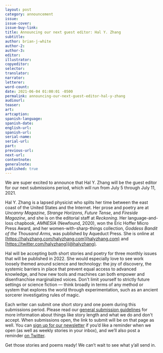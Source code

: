 ```yaml
---
layout: post
category: announcement
issue:
issue-cover:
issue-buy-link:
title: Announcing our next guest editor: Hal Y. Zhang
subtitle:
author: brian-j-white
author-2:
author-3:
editor:
illustrator:
copyeditor:
selector:
translator:
narrator:
letterer:
word-count:
date: 2021-06-04 01:00:01 -0500
permalink: announcing-our-next-guest-editor-hal-y-zhang
audiourl:
teaser:
art:
artcaption:
spanish-language:
spanish-date:
english-url:
spanish-url:
serial-name:
serial-url:
part:
previous-url:
next-url:
contentnote:
generalnote:
published: true
---
```


We are super excited to announce that Hal Y. Zhang will be the guest editor for our next submissions period, which will run from July 5 through July 11, 2021.

Hal Y. Zhang is a lapsed physicist who splits her time between the east coast of the United States and the Internet. Her prose and poetry are at _Uncanny Magazine_, _Strange Horizons_, _Future Tense_, and _Fireside Magazine_, and she is on the editorial staff at _Reckoning_. Her language-and-loss chapbook, _AMNESIA_ (Newfound, 2020), won the Eric Hoffer Micro Press Award, and her women-with-sharp-things collection, _Goddess Bandit of the Thousand Arms_, was published by Aqueduct Press. She is online at [https://halyzhang.com/halyzhang.com](halyzhang.com) and [https://twitter.com/halyzhang](@halyzhang).

Hal will be accepting both short stories and poetry for three monthly issues that will be published in 2022. She would especially love to see work loosely themed around science and technology: the joy of discovery, the systemic barriers in place that prevent equal access to advanced knowledge, and how new tools and machines can both empower and disenfranchise marginalized voices. Don't limit yourself to strictly future settings or science fiction — think broadly in terms of any method or system that explores the world through experimentation, such as an ancient sorcerer investigating rules of magic.

Each writer can submit one short story and one poem during this submissions period. Please read our [general submission guidelines](https://firesidefiction.com/submissions) for more information about things like story length and what we do and don't accept. When submissions open, the link to submit will be on that page as well. You can [sign up for our newsletter](https://firesidefictioncompany.us7.list-manage.com/subscribe/post?u=0c60ee4cf297215c61d55e861&id=afc8f5cf09) if you’d like a reminder when we open (as well as weekly stories in your inbox), and we’ll also post a reminder [on Twitter](https://twitter.com/FiresideFiction).

Get those stories and poems ready! We can’t wait to see what y’all send in.

